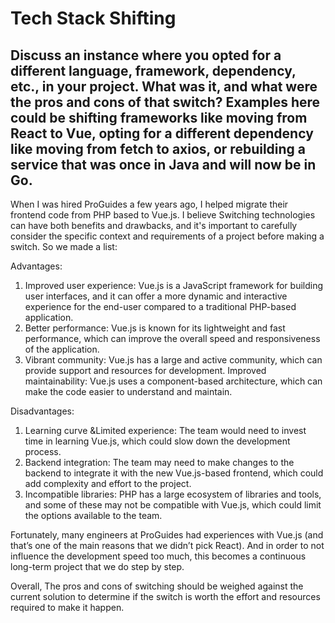 # Tech Stack Shifting

## Discuss an instance where you opted for a different language, framework, dependency, etc., in your project. What was it, and what were the pros and cons of that switch? Examples here could be shifting frameworks like moving from React to Vue, opting for a different dependency like moving from fetch to axios, or rebuilding a service that was once in Java and will now be in Go.

When I was hired ProGuides a few years ago, I helped migrate their frontend code from PHP based to Vue.js. I believe Switching technologies can have both benefits and drawbacks, and it's important to carefully consider the specific context and requirements of a project before making a switch. So we made a list:

Advantages:
1. Improved user experience: Vue.js is a JavaScript framework for building user interfaces, and it can offer a more dynamic and interactive experience for the end-user compared to a traditional PHP-based application.
2. Better performance: Vue.js is known for its lightweight and fast performance, which can improve the overall speed and responsiveness of the application.
3. Vibrant community: Vue.js has a large and active community, which can provide support and resources for development.
Improved maintainability: Vue.js uses a component-based architecture, which can make the code easier to understand and maintain.

Disadvantages:
1. Learning curve &Limited experience: The team would need to invest time in learning Vue.js, which could slow down the development process.
2. Backend integration: The team may need to make changes to the backend to integrate it with the new Vue.js-based frontend, which could add complexity and effort to the project.
3. Incompatible libraries: PHP has a large ecosystem of libraries and tools, and some of these may not be compatible with Vue.js, which could limit the options available to the team.

Fortunately, many engineers at ProGuides had experiences with Vue.js (and that’s one of the main reasons that we didn’t pick React). And in order to not influence the development speed too much, this becomes a continuous long-term project that we do step by step. 

Overall, The pros and cons of switching should be weighed against the current solution to determine if the switch is worth the effort and resources required to make it happen.
